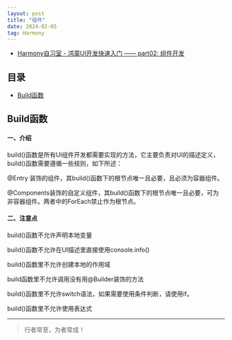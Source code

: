 ```yaml
---
layout: post
title: "组件"
date: 2024-02-05
tag: Harmony
---
```


- [Harmony自习室 - 鸿蒙UI开发快速入门 —— part02: 组件开发](https://mp.weixin.qq.com/s?__biz=MzkwNzcwOTA2NQ==&mid=2247483690&idx=1&sn=1cf6f300758d581205f1ddfa75607a39&chksm=c0d45eccf7a3d7da1e41eaa03754f7bbb76f87772739ef89db90421381aa6f428b3f1118d22f&cur_album_id=3483321268608958472&scene=189#wechat_redirect)




## 目录
- [Build函数](#content1)   


<!-- ************************************************ -->
## <a id="content1">Build函数</a>

#### **一、介绍**   

build()函数是所有UI组件开发都需要实现的方法，它主要负责对UI的描述定义，build()函数需要遵循一些规则，如下所述：

@Entry 装饰的组件，其build()函数下的根节点唯一且必要，且必须为容器组件。

@Components装饰的自定义组件，其build()函数下的根节点唯一且必要，可为非容器组件。两者中的ForEach禁止作为根节点。


#### **二、注意点**    

build()函数不允许声明本地变量

build()函数不允许在UI描述里直接使用console.info()

build()函数里不允许创建本地的作用域

build函数里不允许调用没有用@Builder装饰的方法

build()函数里不允许switch语法，如果需要使用条件判断，请使用if。

build()函数里不允许使用表达式

----------
>  行者常至，为者常成！


